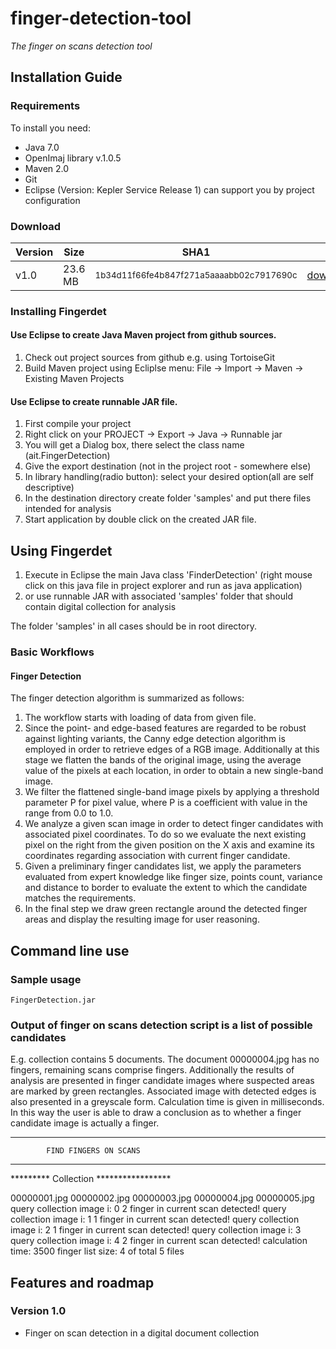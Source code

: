 finger-detection-tool
==========================

*The finger on scans detection tool*

Installation Guide
------------------

### Requirements

To install you need:

* Java 7.0
* OpenImaj library v.1.0.5
* Maven 2.0
* Git
* Eclipse (Version: Kepler Service Release 1) can support you by project configuration

### Download

| Version | Size   | SHA1                                                    |                      |
|---------|--------|---------------------------------------------------------|----------------------|
| v1.0    | 23.6 MB| <small>1b34d11f66fe4b847f271a5aaaabb02c7917690c</small> |[download](https://github.com/openplanets/fingerdet/archive/master.zip)            |

### Installing Fingerdet

#### Use Eclipse to create Java Maven project from github sources.
1. Check out project sources from github e.g. using TortoiseGit
2. Build Maven project using Ecliplse menu: File -> Import -> Maven -> Existing Maven Projects

#### Use Eclipse to create runnable JAR file. 

1. First compile your project
2. Right click on your PROJECT -> Export -> Java -> Runnable jar
3. You will get a Dialog box, there select the class name (ait.FingerDetection)
4. Give the export destination (not in the project root - somewhere else)
5. In library handling(radio button): select your desired option(all are self descriptive)
6. In the destination directory create folder 'samples' and put there files intended for analysis
7. Start application by double click on the created JAR file.

Using Fingerdet
--------------

1. Execute in Eclipse the main Java class 'FinderDetection' (right mouse click on this java file in project explorer and run as java application) 
2. or use runnable JAR with associated 'samples' folder that should contain digital collection for analysis

The folder 'samples' in all cases should be in root directory.

### Basic Workflows

#### Finger Detection

The finger detection algorithm is summarized as follows:
1. The workflow starts with loading of data from given file.
2. Since the point- and edge-based features are regarded to be robust against lighting variants, the Canny edge 
detection algorithm is employed in order to retrieve edges of a RGB image. Additionally at this stage we flatten 
the bands of the original image, using the average value of the pixels at each location, in order to obtain a new 
single-band image.
3. We filter the flattened single-band image pixels by applying a threshold parameter P for pixel value, where P is 
a coefficient with value in the range from 0.0 to 1.0.
4. We analyze a given scan image in order to detect finger candidates with associated pixel coordinates. To do so we 
evaluate the next existing pixel on the right from the given position on the X axis and examine its coordinates regarding
association with current finger candidate.
5. Given a preliminary finger candidates list, we apply the parameters evaluated from expert knowledge like finger size,
points count, variance and distance to border to evaluate the extent to which the candidate matches the requirements.
6. In the final step we draw green rectangle around the detected finger areas and display the resulting image for user reasoning.

Command line use
----------------

### Sample usage

	FingerDetection.jar

### Output of finger on scans detection script is a list of possible candidates 

E.g. collection contains 5 documents. The document 00000004.jpg has no fingers, remaining scans comprise fingers.
Additionally the results of analysis are presented in finger candidate images where suspected areas are marked by 
green rectangles. Associated image with detected edges is also presented in a greyscale form. Calculation time is 
given in milliseconds.
In this way the user is able to draw a conclusion as to whether a finger candidate image is actually a finger.

*********************************************
            FIND FINGERS ON SCANS            
*********************************************

********* Collection *****************

00000001.jpg
00000002.jpg
00000003.jpg
00000004.jpg
00000005.jpg
query collection image i: 0
2 finger in current scan detected! 
query collection image i: 1
1 finger in current scan detected! 
query collection image i: 2
1 finger in current scan detected! 
query collection image i: 3
query collection image i: 4
2 finger in current scan detected! 
calculation time: 3500
finger list size: 4 of total 5 files

## Features and roadmap

### Version 1.0

* Finger on scan detection in a digital document collection



